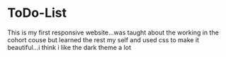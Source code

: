 # ToDo-List
This is my first responsive website...was taught about the working in the cohort couse but learned the rest my self and used css to make it beautiful...i think i like the dark theme a lot
